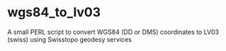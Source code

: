 # wgs84_to_lv03
A small PERL script to convert WGS84 (DD or DMS) coordinates to LV03 (swiss) using Swisstopo geodesy services
